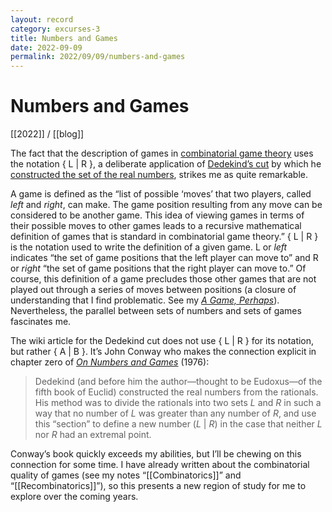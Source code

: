 ```yaml
---
layout: record
category: excurses-3
title: Numbers and Games
date: 2022-09-09
permalink: 2022/09/09/numbers-and-games
---
```


# Numbers and Games

[[2022]] / [[blog]]

The fact that the description of games in [combinatorial game theory](https://en.wikipedia.org/wiki/Combinatorial_game_theory#Overview) uses the notation &#123; L &#124; R &#125;, a deliberate application of [Dedekind’s cut](https://en.wikipedia.org/wiki/Dedekind_cut) by which he [constructed the set of the real numbers](https://en.wikipedia.org/wiki/Construction_of_the_real_numbers), strikes me as quite remarkable.

A game is defined as the “list of possible ‘moves’ that two players, called *left* and *right*, can make. The game position resulting from any move can be considered to be another game. This idea of viewing games in terms of their possible moves to other games leads to a recursive mathematical definition of games that is standard in combinatorial game theory.” &#123; L &#124; R &#125; is the notation used to write the definition of a given game. L or *left* indicates “the set of game positions that the left player can move to” and R or *right* “the set of game positions that the right player can move to.” Of course, this definition of a game precludes those other games that are not played out through a series of moves between positions (a closure of understanding that I find problematic. See my [*A Game, Perhaps*](https://vagrantludology.itch.io/a-game-perhaps)). Nevertheless, the parallel between sets of numbers and sets of games fascinates me.

The wiki article for the Dedekind cut does not use &#123; L &#124; R &#125; for its notation, but rather &#123; A &#124; B &#125;. It’s John Conway who makes the connection explicit in chapter zero of [*On Numbers and Games*](https://books.google.ca/books/about/On_Numbers_and_Games.html?id=tXiVo8qA5PQC) (1976):

> Dedekind (and before him the author—thought to be Eudoxus—of the fifth book of Euclid) constructed the real numbers from the rationals. His method was to divide the rationals into two sets *L* and *R* in such a way that no number of *L* was greater than any number of *R*, and use this “section” to define a new number (*L* &#124; *R*) in the case that neither *L* nor *R* had an extremal point.

Conway’s book quickly exceeds my abilities, but I’ll be chewing on this connection for some time. I have already written about the combinatorial quality of games (see my notes “[[Combinatorics]]” and “[[Recombinatorics]]”), so this presents a new region of study for me to explore over the coming years.

